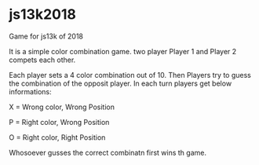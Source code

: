 # js13k2018
Game for js13k of 2018

It is a simple color combination game. two player Player 1 and Player 2 compets each other.

Each player sets a 4 color combination out of 10.
Then Players try to guess the combination of the opposit player.
In each turn players get below informations:

X = Wrong color, Wrong Position

P = Right color, Wrong Position

O = Right color, Right Position

Whosoever gusses the correct combinatn first wins th game.
